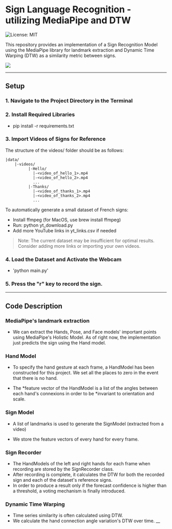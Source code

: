 # Sign Language Recognition - utilizing MediaPipe and DTW

![License: MIT](https://img.shields.io/badge/license-MIT-green)

This repository provides an implementation of a Sign Recognition Model using the MediaPipe library for landmark extraction and Dynamic Time Warping (DTW) as a similarity metric between signs.

![](example.gif)

---

## Setup

### 1. Navigate to the Project Directory in the Terminal

### 2. Install Required Libraries

- pip install -r requirements.txt

### 3. Import Videos of Signs for Reference

The structure of the videos/ folder should be as follows:
```
|data/
    |-videos/
          |-Hello/
            |-<video_of_hello_1>.mp4
            |-<video_of_hello_2>.mp4
            ...
          |-Thanks/
            |-<video_of_thanks_1>.mp4
            |-<video_of_thanks_2>.mp4
            ...
```

To automatically generate a small dataset of French signs:

- Install ffmpeg (for MacOS, use brew install ffmpeg)
- Run: python yt_download.py
- Add more YouTube links in yt_links.csv if needed
> Note: The current dataset may be insufficient for optimal results. Consider adding more links or importing your own videos.

### 4. Load the Dataset and Activate the Webcam

- 'python main.py'

### 5. Press the "r" key to record the sign.

---
## Code Description

### MediaPipe's landmark extraction

- We can extract the Hands, Pose, and Face models' important points using MediaPipe's Holistic Model.
As of right now, the implementation just predicts the sign using the Hand model.


### Hand Model

- To specify the hand gesture at each frame, a HandModel has been constructed for this project. 
We set all the places to zero in the event that there is no hand.

- The *feature vector of the HandModel is a list of the angles between each hand's connexions in order to be *invariant to orientation and scale.

### Sign Model

- A list of landmarks is used to generate the SignModel (extracted from a video)

- We store the feature vectors of every hand for every frame.

### Sign Recorder

- The HandModels of the left and right hands for each frame when recording are stored by the SignRecorder class.
- After recording is complete, it calculates the DTW for both the recorded sign and each of the dataset's reference signs.
- In order to produce a result only if the forecast confidence is higher than a threshold, a voting mechanism is finally introduced.

### Dynamic Time Warping

- Time series similarity is often calculated using DTW.
- We calculate the hand connection angle variation's DTW over time.
__

